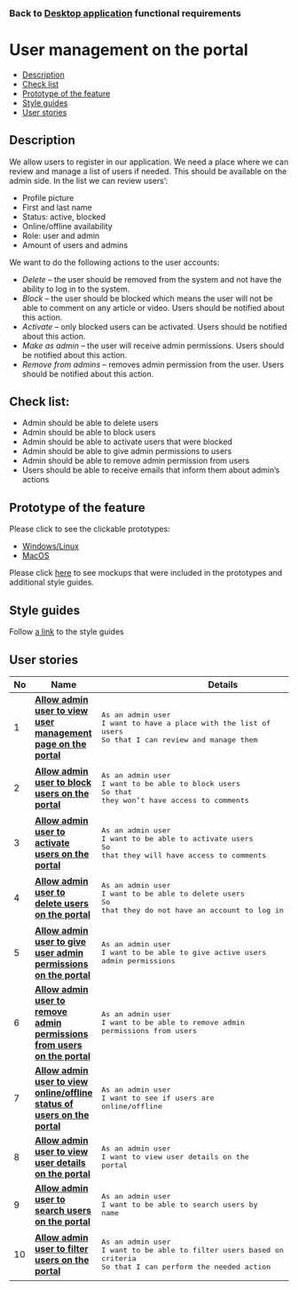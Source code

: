 ### Back to [Desktop application](/sports_hub_portal/desktop_application_features/desktop_application_features_list/README.md) functional requirements

# User management on the portal

- [Description](#description)
- [Check list](#check-list)
- [Prototype of the feature](#prototype-of-the-feature)
- [Style guides](#style-guides)
- [User stories](#user-stories)

## Description

We allow users to register in our application. We need a place where we can review and manage a list of users if needed. This should be available on the admin side. In the list we can review users’:
  - Profile picture
  - First and last name
  - Status: active, blocked
  - Online/offline availability
  - Role: user and admin
  - Amount of users and admins

We want to do the following actions to the user accounts:
  - <i>Delete</i> – the user should be removed from the system and not have the ability to log in to the system.
  - <i>Block</i> – the user should be blocked which means the user will not be able to comment on any article or video. Users should be notified about this action.
  - <i>Activate</i> – only blocked users can be activated. Users should be notified about this action.
  - <i>Make as admin</i> – the user will receive admin permissions. Users should be notified about this action.
  - <i>Remove from admins</i> – removes admin permission from the user. Users should be notified about this action.

## Check list:

  - Admin should be able to delete users
  - Admin should be able to block users
  - Admin should be able to activate users that were blocked
  - Admin should be able to give admin permissions to users
  - Admin should be able to remove admin permission from users
  - Users should be able to receive emails that inform them about admin’s actions

## Prototype of the feature

Please click to see the clickable prototypes:
  - [Windows/Linux](https://www.figma.com/proto/Hnolb5jv0yOOhMl64QM2ZH/User-Management?page-id=8500%3A1255&node-id=8500%3A1388&viewport=266%2C48%2C0.04&scaling=min-zoom&starting-point-node-id=8500%3A1388)
  - [MacOS](https://www.figma.com/proto/Hnolb5jv0yOOhMl64QM2ZH/User-Management?page-id=0%3A1073&node-id=8500%3A4067&viewport=266%2C48%2C0.05&scaling=min-zoom&starting-point-node-id=8500%3A4067)

Please click [here](https://www.figma.com/file/Hnolb5jv0yOOhMl64QM2ZH/User-Management?node-id=0%3A1073) to see mockups that were included in the prototypes and additional style guides.

## Style guides

Follow [a link](https://www.figma.com/proto/0zkkf5WC77OSpvyD6YXpFE/Style-guides?page-id=0%3A1&node-id=19%3A5368&viewport=266%2C48%2C0.54&scaling=min-zoom&starting-point-node-id=19%3A5368) to the style guides

## User stories

No           |      Name     |   Details
------------ | ------------- | -------------
1 |[**Allow admin user to view user management page on the portal**](/sports_hub_portal/desktop_application_features/user_management/user_stories/create_user_management_page_on_the_admin_side/README.md)|<pre>As an admin user<br>I want to have a place with the list of users<br>So that I can review and manage them</pre>
2 |[**Allow admin user to block users on the portal**](/sports_hub_portal/desktop_application_features/user_management/user_stories/block_user/README.md)|<pre>As an admin user<br>I want to be able to block users<br>So that they won’t have access to comments</pre>
3 |[**Allow admin user to activate users on the portal**](/sports_hub_portal/desktop_application_features/user_management/user_stories/activate_user/README.md)|<pre>As an admin user<br>I want to be able to activate users<br>So that they will have access to comments</pre>
4 |[**Allow admin user to delete users on the portal**](/sports_hub_portal/desktop_application_features/user_management/user_stories/delete_user/README.md)|<pre>As an admin user<br>I want to be able to delete users<br>So that they do not have an account to log in to the system</pre>
5 |[**Allow admin user to give user admin permissions on the portal**](/sports_hub_portal/desktop_application_features/user_management/user_stories/give_user_admin_permissions/README.md)|<pre>As an admin user<br>I want to be able to give active users admin permissions</pre>
6 |[**Allow admin user to remove admin permissions from users on the portal**](/sports_hub_portal/desktop_application_features/user_management/user_stories/remove_admin_permissions_from_the_user/README.md)|<pre>As an admin user<br>I want to be able to remove admin permissions from users</pre>
7 |[**Allow admin user to view online/offline status of users on the portal**](/sports_hub_portal/desktop_application_features/user_management/user_stories/view_online_offline_status_of_the_users/README.md)|<pre>As an admin user<br>I want to see if users are online/offline</pre>
8 |[**Allow admin user to view user details on the portal**](/sports_hub_portal/web_application_features/user_management/user_stories/view_user_details/README.md)|<pre>As an admin user<br>I want to view user details on the portal</pre>
9 |[**Allow admin user to search users on the portal**](/sports_hub_portal/desktop_application_features/user_management/user_stories/search_users/README.md)|<pre>As an admin user<br>I want to be able to search users by name</pre>
10 |[**Allow admin user to filter users on the portal**](/sports_hub_portal/desktop_application_features/user_management/user_stories/filter_users/README.md)|<pre>As an admin user<br>I want to be able to filter users based on criteria<br>So that I can perform the needed action</pre>
